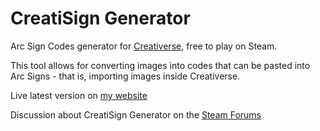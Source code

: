 # CreatiSign Generator
Arc Sign Codes generator for [Creativerse](https://store.steampowered.com/app/280790/Creativerse/), free to play on Steam.

This tool allows for converting images into codes that can be pasted into Arc Signs - that is, importing images inside Creativerse.

Live latest version on [my website](http://entuland.com/creatisign)

Discussion about CreatiSign Generator on the [Steam Forums](https://steamcommunity.com/app/280790/discussions/3/1479857071263583178/)

